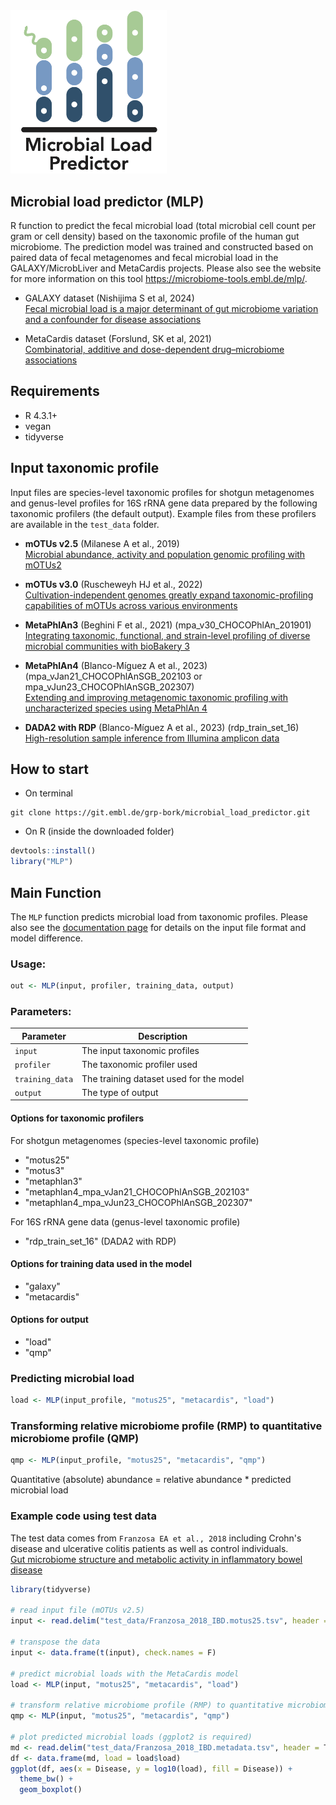 <img src="assets/MLP_logo2.png" alt="logo" width="250">

## Microbial load predictor (MLP)

R function to predict the fecal microbial load (total microbial cell count per gram or cell density) based on the taxonomic profile of the human gut microbiome. The prediction model was trained and constructed based on paired data of fecal metagenomes and fecal microbial load in the GALAXY/MicrobLiver and MetaCardis projects. Please also see the website for more information on this tool https://microbiome-tools.embl.de/mlp/.

- GALAXY dataset (Nishijima S et al, 2024)  
[Fecal microbial load is a major determinant of gut microbiome variation and a confounder for disease associations](https://www.sciencedirect.com/science/article/pii/S0092867424012042)

- MetaCardis dataset (Forslund, SK et al, 2021)  
[Combinatorial, additive and dose-dependent drug–microbiome associations](https://www.nature.com/articles/s41586-021-04177-9)

## Requirements
- R 4.3.1+  
- vegan
- tidyverse

## Input taxonomic profile
Input files are species-level taxonomic profiles for shotgun metagenomes and genus-level profiles for 16S rRNA gene data prepared by the following taxonomic profilers (the default output). Example files from these profilers are available in the `test_data` folder.  

- **mOTUs v2.5** (Milanese A et al., 2019)  
[Microbial abundance, activity and population genomic profiling with mOTUs2](https://www.nature.com/articles/s41467-019-08844-4)

- **mOTUs v3.0** (Ruscheweyh HJ et al., 2022)  
[Cultivation-independent genomes greatly expand taxonomic-profiling capabilities of mOTUs across various environments](https://microbiomejournal.biomedcentral.com/articles/10.1186/s40168-022-01410-z)

- **MetaPhlAn3** (Beghini F et al., 2021) (mpa_v30_CHOCOPhlAn_201901)  
[Integrating taxonomic, functional, and strain-level profiling of diverse microbial communities with bioBakery 3](https://elifesciences.org/articles/65088)

- **MetaPhlAn4** (Blanco-Míguez A et al., 2023) (mpa_vJan21_CHOCOPhlAnSGB_202103 or mpa_vJun23_CHOCOPhlAnSGB_202307)  
[Extending and improving metagenomic taxonomic profiling with uncharacterized species using MetaPhlAn 4](https://www.nature.com/articles/s41587-023-01688-w)

- **DADA2 with RDP** (Blanco-Míguez A et al., 2023) (rdp_train_set_16)  
[High-resolution sample inference from Illumina amplicon data](https://www.nature.com/articles/nmeth.3869)


## How to start
- On terminal
```shell
git clone https://git.embl.de/grp-bork/microbial_load_predictor.git
```

- On R (inside the downloaded folder)
```R
devtools::install()
library("MLP")
```

## Main Function
The `MLP` function predicts microbial load from taxonomic profiles. Please also see the [documentation page](https://microbiome-tools.embl.de/mlp/documentation) for details on the input file format and model difference. 

### Usage:
```r
out <- MLP(input, profiler, training_data, output)
```

### Parameters:
| Parameter      | Description |
|--------------|-------------|
| `input`      | The input taxonomic profiles|
| `profiler`   | The taxonomic profiler used |
| `training_data` | The training dataset used for the model|
| `output`     | The type of output|

#### Options for taxonomic profilers
For shotgun metagenomes (species-level taxonomic profile)
- "motus25"
- "motus3"
- "metaphlan3"
- "metaphlan4_mpa_vJan21_CHOCOPhlAnSGB_202103"
- "metaphlan4_mpa_vJun23_CHOCOPhlAnSGB_202307"

For 16S rRNA gene data (genus-level taxonomic profile)
- "rdp_train_set_16" (DADA2 with RDP)

#### Options for training data used in the model
- "galaxy"
- "metacardis"

#### Options for output
- "load"
- "qmp"

### Predicting microbial load
```R
load <- MLP(input_profile, "motus25", "metacardis", "load")
```

### Transforming relative microbiome profile (RMP) to quantitative microbiome profile (QMP)
```R
qmp <- MLP(input_profile, "motus25", "metacardis", "qmp")
```
Quantitative (absolute) abundance = relative abundance * predicted microbial load

### Example code using test data
The test data comes from `Franzosa EA et al., 2018` including Crohn's disease and ulcerative colitis patients as well as control individuals.  
[Gut microbiome structure and metabolic activity in inflammatory bowel disease](https://www.nature.com/articles/s41564-018-0306-4)

```R
library(tidyverse)

# read input file (mOTUs v2.5)
input <- read.delim("test_data/Franzosa_2018_IBD.motus25.tsv", header = T, row.names = 1, check.names = F) 

# transpose the data
input <- data.frame(t(input), check.names = F)

# predict microbial loads with the MetaCardis model
load <- MLP(input, "motus25", "metacardis", "load")

# transform relative microbiome profile (RMP) to quantitative microbiome profile (QMP)
qmp <- MLP(input, "motus25", "metacardis", "qmp")

# plot predicted microbial loads (ggplot2 is required)
md <- read.delim("test_data/Franzosa_2018_IBD.metadata.tsv", header = T, row.names = 1, check.names = F)
df <- data.frame(md, load = load$load)
ggplot(df, aes(x = Disease, y = log10(load), fill = Disease)) +
  theme_bw() +
  geom_boxplot()
```
